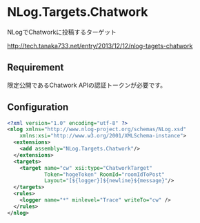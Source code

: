 NLog.Targets.Chatwork
=====================

NLogでChatworkに投稿するターゲット

http://tech.tanaka733.net/entry/2013/12/12/nlog-tagets-chatwork

## Requirement

限定公開であるChatwork APIの認証トークンが必要です。

## Configuration

```xml
<?xml version="1.0" encoding="utf-8" ?>
<nlog xmlns="http://www.nlog-project.org/schemas/NLog.xsd"
    xmlns:xsi="http://www.w3.org/2001/XMLSchema-instance">
  <extensions>
    <add assembly="NLog.Targets.Chatwork"/>
  </extensions>
  <targets>
    <target name="cw" xsi:type="ChatworkTarget"
            Token="hogeToken" RoomId="roomIdToPost"
            Layout="[${logger}]${newline}${message}"/>
  </targets>
  <rules>
    <logger name="*" minlevel="Trace" writeTo="cw" />
  </rules>
</nlog>
```
